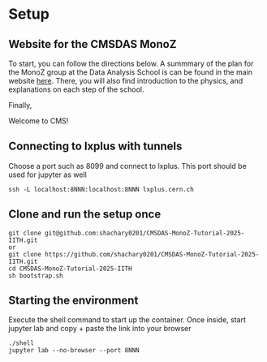 # Setup

## Website for the CMSDAS MonoZ

To start, you can follow the directions below. A summmary of the plan for the MonoZ group at the Data Analysis School is can be found in the main website [here](https://cmsdas-long-mono-z-hyderabad.docs.cern.ch/).
There, you will also find introduction to the physics, and explanations on each step of the school. 

Finally, 

Welcome to CMS!

## Connecting to lxplus with tunnels
Choose a port such as 8099 and connect to lxplus. This port should be used for jupyter as well
```
ssh -L localhost:8NNN:localhost:8NNN lxplus.cern.ch
```

## Clone and run the setup once
```
git clone git@github.com:shachary0201/CMSDAS-MonoZ-Tutorial-2025-IITH.git
or
git clone https://github.com/shachary0201/CMSDAS-MonoZ-Tutorial-2025-IITH.git
cd CMSDAS-MonoZ-Tutorial-2025-IITH
sh bootstrap.sh
```

## Starting the environment
Execute the shell command to start up the container. Once inside, start jupyter lab and copy + paste the link into your browser
```
./shell
jupyter lab --no-browser --port 8NNN
```

